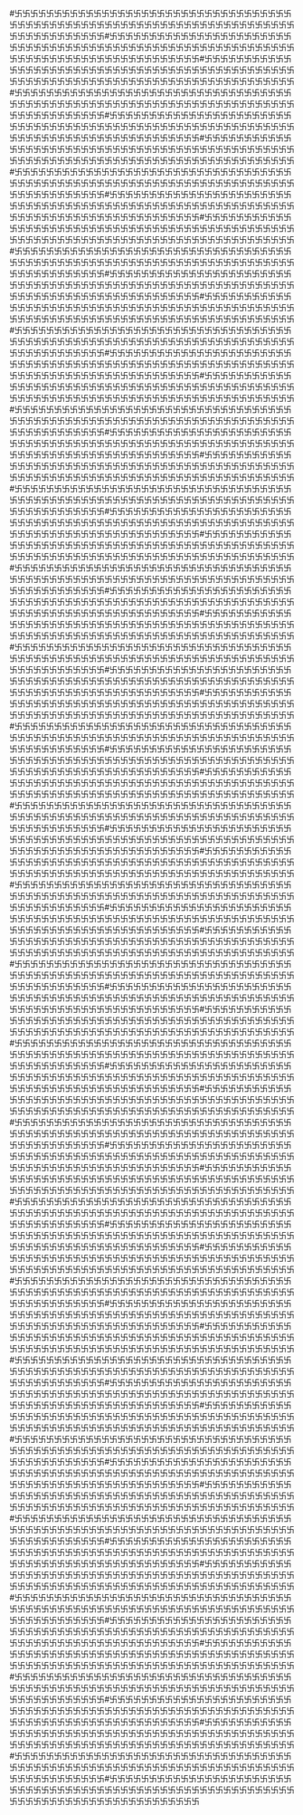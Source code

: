 #卐卐卐卐卐卐卐卐卐卐卐卐卐卐卐卐卐卐卐卐卐卐卐卐卐卐卐卐卐卐卐卐卐卐卐卐卐卐卐卐卐卐卐卐卐卐卐卐卐卐卐卐卐卐卐卐卐卐卐卐卐卐卐卐卐卐卐卐卐卐卐卐卐卐卐卐卐卐卐卐卐卐卐#卐卐卐卐卐卐卐卐卐卐卐卐卐卐卐卐卐卐卐卐卐卐卐卐卐卐卐卐卐卐卐卐卐卐卐卐卐卐卐卐卐卐卐卐卐卐卐卐卐卐卐卐卐卐卐卐卐卐卐卐卐卐卐卐卐卐卐卐卐卐卐卐卐卐卐卐卐卐卐卐卐卐卐#卐卐卐卐卐卐卐卐卐卐卐卐卐卐卐卐卐卐卐卐卐卐卐卐卐卐卐卐卐卐卐卐卐卐卐卐卐卐卐卐卐卐卐卐卐卐卐卐卐卐卐卐卐卐卐卐卐卐卐卐卐卐卐卐卐卐卐卐卐卐卐卐卐卐卐卐卐卐卐卐卐卐卐#卐卐卐卐卐卐卐卐卐卐卐卐卐卐卐卐卐卐卐卐卐卐卐卐卐卐卐卐卐卐卐卐卐卐卐卐卐卐卐卐卐卐卐卐卐卐卐卐卐卐卐卐卐卐卐卐卐卐卐卐卐卐卐卐卐卐卐卐卐卐卐卐卐卐卐卐卐卐卐卐卐卐卐#卐卐卐卐卐卐卐卐卐卐卐卐卐卐卐卐卐卐卐卐卐卐卐卐卐卐卐卐卐卐卐卐卐卐卐卐卐卐卐卐卐卐卐卐卐卐卐卐卐卐卐卐卐卐卐卐卐卐卐卐卐卐卐卐卐卐卐卐卐卐卐卐卐卐卐卐卐卐卐卐卐卐卐#卐卐卐卐卐卐卐卐卐卐卐卐卐卐卐卐卐卐卐卐卐卐卐卐卐卐卐卐卐卐卐卐卐卐卐卐卐卐卐卐卐卐卐卐卐卐卐卐卐卐卐卐卐卐卐卐卐卐卐卐卐卐卐卐卐卐卐卐卐卐卐卐卐卐卐卐卐卐卐卐卐卐卐#卐卐卐卐卐卐卐卐卐卐卐卐卐卐卐卐卐卐卐卐卐卐卐卐卐卐卐卐卐卐卐卐卐卐卐卐卐卐卐卐卐卐卐卐卐卐卐卐卐卐卐卐卐卐卐卐卐卐卐卐卐卐卐卐卐卐卐卐卐卐卐卐卐卐卐卐卐卐卐卐卐卐卐#卐卐卐卐卐卐卐卐卐卐卐卐卐卐卐卐卐卐卐卐卐卐卐卐卐卐卐卐卐卐卐卐卐卐卐卐卐卐卐卐卐卐卐卐卐卐卐卐卐卐卐卐卐卐卐卐卐卐卐卐卐卐卐卐卐卐卐卐卐卐卐卐卐卐卐卐卐卐卐卐卐卐卐#卐卐卐卐卐卐卐卐卐卐卐卐卐卐卐卐卐卐卐卐卐卐卐卐卐卐卐卐卐卐卐卐卐卐卐卐卐卐卐卐卐卐卐卐卐卐卐卐卐卐卐卐卐卐卐卐卐卐卐卐卐卐卐卐卐卐卐卐卐卐卐卐卐卐卐卐卐卐卐卐卐卐卐#卐卐卐卐卐卐卐卐卐卐卐卐卐卐卐卐卐卐卐卐卐卐卐卐卐卐卐卐卐卐卐卐卐卐卐卐卐卐卐卐卐卐卐卐卐卐卐卐卐卐卐卐卐卐卐卐卐卐卐卐卐卐卐卐卐卐卐卐卐卐卐卐卐卐卐卐卐卐卐卐卐卐卐#卐卐卐卐卐卐卐卐卐卐卐卐卐卐卐卐卐卐卐卐卐卐卐卐卐卐卐卐卐卐卐卐卐卐卐卐卐卐卐卐卐卐卐卐卐卐卐卐卐卐卐卐卐卐卐卐卐卐卐卐卐卐卐卐卐卐卐卐卐卐卐卐卐卐卐卐卐卐卐卐卐卐卐#卐卐卐卐卐卐卐卐卐卐卐卐卐卐卐卐卐卐卐卐卐卐卐卐卐卐卐卐卐卐卐卐卐卐卐卐卐卐卐卐卐卐卐卐卐卐卐卐卐卐卐卐卐卐卐卐卐卐卐卐卐卐卐卐卐卐卐卐卐卐卐卐卐卐卐卐卐卐卐卐卐卐卐#卐卐卐卐卐卐卐卐卐卐卐卐卐卐卐卐卐卐卐卐卐卐卐卐卐卐卐卐卐卐卐卐卐卐卐卐卐卐卐卐卐卐卐卐卐卐卐卐卐卐卐卐卐卐卐卐卐卐卐卐卐卐卐卐卐卐卐卐卐卐卐卐卐卐卐卐卐卐卐卐卐卐卐#卐卐卐卐卐卐卐卐卐卐卐卐卐卐卐卐卐卐卐卐卐卐卐卐卐卐卐卐卐卐卐卐卐卐卐卐卐卐卐卐卐卐卐卐卐卐卐卐卐卐卐卐卐卐卐卐卐卐卐卐卐卐卐卐卐卐卐卐卐卐卐卐卐卐卐卐卐卐卐卐卐卐卐#卐卐卐卐卐卐卐卐卐卐卐卐卐卐卐卐卐卐卐卐卐卐卐卐卐卐卐卐卐卐卐卐卐卐卐卐卐卐卐卐卐卐卐卐卐卐卐卐卐卐卐卐卐卐卐卐卐卐卐卐卐卐卐卐卐卐卐卐卐卐卐卐卐卐卐卐卐卐卐卐卐卐卐#卐卐卐卐卐卐卐卐卐卐卐卐卐卐卐卐卐卐卐卐卐卐卐卐卐卐卐卐卐卐卐卐卐卐卐卐卐卐卐卐卐卐卐卐卐卐卐卐卐卐卐卐卐卐卐卐卐卐卐卐卐卐卐卐卐卐卐卐卐卐卐卐卐卐卐卐卐卐卐卐卐卐卐#卐卐卐卐卐卐卐卐卐卐卐卐卐卐卐卐卐卐卐卐卐卐卐卐卐卐卐卐卐卐卐卐卐卐卐卐卐卐卐卐卐卐卐卐卐卐卐卐卐卐卐卐卐卐卐卐卐卐卐卐卐卐卐卐卐卐卐卐卐卐卐卐卐卐卐卐卐卐卐卐卐卐卐#卐卐卐卐卐卐卐卐卐卐卐卐卐卐卐卐卐卐卐卐卐卐卐卐卐卐卐卐卐卐卐卐卐卐卐卐卐卐卐卐卐卐卐卐卐卐卐卐卐卐卐卐卐卐卐卐卐卐卐卐卐卐卐卐卐卐卐卐卐卐卐卐卐卐卐卐卐卐卐卐卐卐卐#卐卐卐卐卐卐卐卐卐卐卐卐卐卐卐卐卐卐卐卐卐卐卐卐卐卐卐卐卐卐卐卐卐卐卐卐卐卐卐卐卐卐卐卐卐卐卐卐卐卐卐卐卐卐卐卐卐卐卐卐卐卐卐卐卐卐卐卐卐卐卐卐卐卐卐卐卐卐卐卐卐卐卐#卐卐卐卐卐卐卐卐卐卐卐卐卐卐卐卐卐卐卐卐卐卐卐卐卐卐卐卐卐卐卐卐卐卐卐卐卐卐卐卐卐卐卐卐卐卐卐卐卐卐卐卐卐卐卐卐卐卐卐卐卐卐卐卐卐卐卐卐卐卐卐卐卐卐卐卐卐卐卐卐卐卐卐#卐卐卐卐卐卐卐卐卐卐卐卐卐卐卐卐卐卐卐卐卐卐卐卐卐卐卐卐卐卐卐卐卐卐卐卐卐卐卐卐卐卐卐卐卐卐卐卐卐卐卐卐卐卐卐卐卐卐卐卐卐卐卐卐卐卐卐卐卐卐卐卐卐卐卐卐卐卐卐卐卐卐卐#卐卐卐卐卐卐卐卐卐卐卐卐卐卐卐卐卐卐卐卐卐卐卐卐卐卐卐卐卐卐卐卐卐卐卐卐卐卐卐卐卐卐卐卐卐卐卐卐卐卐卐卐卐卐卐卐卐卐卐卐卐卐卐卐卐卐卐卐卐卐卐卐卐卐卐卐卐卐卐卐卐卐卐#卐卐卐卐卐卐卐卐卐卐卐卐卐卐卐卐卐卐卐卐卐卐卐卐卐卐卐卐卐卐卐卐卐卐卐卐卐卐卐卐卐卐卐卐卐卐卐卐卐卐卐卐卐卐卐卐卐卐卐卐卐卐卐卐卐卐卐卐卐卐卐卐卐卐卐卐卐卐卐卐卐卐卐#卐卐卐卐卐卐卐卐卐卐卐卐卐卐卐卐卐卐卐卐卐卐卐卐卐卐卐卐卐卐卐卐卐卐卐卐卐卐卐卐卐卐卐卐卐卐卐卐卐卐卐卐卐卐卐卐卐卐卐卐卐卐卐卐卐卐卐卐卐卐卐卐卐卐卐卐卐卐卐卐卐卐卐#卐卐卐卐卐卐卐卐卐卐卐卐卐卐卐卐卐卐卐卐卐卐卐卐卐卐卐卐卐卐卐卐卐卐卐卐卐卐卐卐卐卐卐卐卐卐卐卐卐卐卐卐卐卐卐卐卐卐卐卐卐卐卐卐卐卐卐卐卐卐卐卐卐卐卐卐卐卐卐卐卐卐卐#卐卐卐卐卐卐卐卐卐卐卐卐卐卐卐卐卐卐卐卐卐卐卐卐卐卐卐卐卐卐卐卐卐卐卐卐卐卐卐卐卐卐卐卐卐卐卐卐卐卐卐卐卐卐卐卐卐卐卐卐卐卐卐卐卐卐卐卐卐卐卐卐卐卐卐卐卐卐卐卐卐卐卐#卐卐卐卐卐卐卐卐卐卐卐卐卐卐卐卐卐卐卐卐卐卐卐卐卐卐卐卐卐卐卐卐卐卐卐卐卐卐卐卐卐卐卐卐卐卐卐卐卐卐卐卐卐卐卐卐卐卐卐卐卐卐卐卐卐卐卐卐卐卐卐卐卐卐卐卐卐卐卐卐卐卐卐#卐卐卐卐卐卐卐卐卐卐卐卐卐卐卐卐卐卐卐卐卐卐卐卐卐卐卐卐卐卐卐卐卐卐卐卐卐卐卐卐卐卐卐卐卐卐卐卐卐卐卐卐卐卐卐卐卐卐卐卐卐卐卐卐卐卐卐卐卐卐卐卐卐卐卐卐卐卐卐卐卐卐卐#卐卐卐卐卐卐卐卐卐卐卐卐卐卐卐卐卐卐卐卐卐卐卐卐卐卐卐卐卐卐卐卐卐卐卐卐卐卐卐卐卐卐卐卐卐卐卐卐卐卐卐卐卐卐卐卐卐卐卐卐卐卐卐卐卐卐卐卐卐卐卐卐卐卐卐卐卐卐卐卐卐卐卐#卐卐卐卐卐卐卐卐卐卐卐卐卐卐卐卐卐卐卐卐卐卐卐卐卐卐卐卐卐卐卐卐卐卐卐卐卐卐卐卐卐卐卐卐卐卐卐卐卐卐卐卐卐卐卐卐卐卐卐卐卐卐卐卐卐卐卐卐卐卐卐卐卐卐卐卐卐卐卐卐卐卐卐#卐卐卐卐卐卐卐卐卐卐卐卐卐卐卐卐卐卐卐卐卐卐卐卐卐卐卐卐卐卐卐卐卐卐卐卐卐卐卐卐卐卐卐卐卐卐卐卐卐卐卐卐卐卐卐卐卐卐卐卐卐卐卐卐卐卐卐卐卐卐卐卐卐卐卐卐卐卐卐卐卐卐卐#卐卐卐卐卐卐卐卐卐卐卐卐卐卐卐卐卐卐卐卐卐卐卐卐卐卐卐卐卐卐卐卐卐卐卐卐卐卐卐卐卐卐卐卐卐卐卐卐卐卐卐卐卐卐卐卐卐卐卐卐卐卐卐卐卐卐卐卐卐卐卐卐卐卐卐卐卐卐卐卐卐卐卐#卐卐卐卐卐卐卐卐卐卐卐卐卐卐卐卐卐卐卐卐卐卐卐卐卐卐卐卐卐卐卐卐卐卐卐卐卐卐卐卐卐卐卐卐卐卐卐卐卐卐卐卐卐卐卐卐卐卐卐卐卐卐卐卐卐卐卐卐卐卐卐卐卐卐卐卐卐卐卐卐卐卐卐#卐卐卐卐卐卐卐卐卐卐卐卐卐卐卐卐卐卐卐卐卐卐卐卐卐卐卐卐卐卐卐卐卐卐卐卐卐卐卐卐卐卐卐卐卐卐卐卐卐卐卐卐卐卐卐卐卐卐卐卐卐卐卐卐卐卐卐卐卐卐卐卐卐卐卐卐卐卐卐卐卐卐卐#卐卐卐卐卐卐卐卐卐卐卐卐卐卐卐卐卐卐卐卐卐卐卐卐卐卐卐卐卐卐卐卐卐卐卐卐卐卐卐卐卐卐卐卐卐卐卐卐卐卐卐卐卐卐卐卐卐卐卐卐卐卐卐卐卐卐卐卐卐卐卐卐卐卐卐卐卐卐卐卐卐卐卐#卐卐卐卐卐卐卐卐卐卐卐卐卐卐卐卐卐卐卐卐卐卐卐卐卐卐卐卐卐卐卐卐卐卐卐卐卐卐卐卐卐卐卐卐卐卐卐卐卐卐卐卐卐卐卐卐卐卐卐卐卐卐卐卐卐卐卐卐卐卐卐卐卐卐卐卐卐卐卐卐卐卐卐#卐卐卐卐卐卐卐卐卐卐卐卐卐卐卐卐卐卐卐卐卐卐卐卐卐卐卐卐卐卐卐卐卐卐卐卐卐卐卐卐卐卐卐卐卐卐卐卐卐卐卐卐卐卐卐卐卐卐卐卐卐卐卐卐卐卐卐卐卐卐卐卐卐卐卐卐卐卐卐卐卐卐卐#卐卐卐卐卐卐卐卐卐卐卐卐卐卐卐卐卐卐卐卐卐卐卐卐卐卐卐卐卐卐卐卐卐卐卐卐卐卐卐卐卐卐卐卐卐卐卐卐卐卐卐卐卐卐卐卐卐卐卐卐卐卐卐卐卐卐卐卐卐卐卐卐卐卐卐卐卐卐卐卐卐卐卐#卐卐卐卐卐卐卐卐卐卐卐卐卐卐卐卐卐卐卐卐卐卐卐卐卐卐卐卐卐卐卐卐卐卐卐卐卐卐卐卐卐卐卐卐卐卐卐卐卐卐卐卐卐卐卐卐卐卐卐卐卐卐卐卐卐卐卐卐卐卐卐卐卐卐卐卐卐卐卐卐卐卐卐#卐卐卐卐卐卐卐卐卐卐卐卐卐卐卐卐卐卐卐卐卐卐卐卐卐卐卐卐卐卐卐卐卐卐卐卐卐卐卐卐卐卐卐卐卐卐卐卐卐卐卐卐卐卐卐卐卐卐卐卐卐卐卐卐卐卐卐卐卐卐卐卐卐卐卐卐卐卐卐卐卐卐卐#卐卐卐卐卐卐卐卐卐卐卐卐卐卐卐卐卐卐卐卐卐卐卐卐卐卐卐卐卐卐卐卐卐卐卐卐卐卐卐卐卐卐卐卐卐卐卐卐卐卐卐卐卐卐卐卐卐卐卐卐卐卐卐卐卐卐卐卐卐卐卐卐卐卐卐卐卐卐卐卐卐卐卐#卐卐卐卐卐卐卐卐卐卐卐卐卐卐卐卐卐卐卐卐卐卐卐卐卐卐卐卐卐卐卐卐卐卐卐卐卐卐卐卐卐卐卐卐卐卐卐卐卐卐卐卐卐卐卐卐卐卐卐卐卐卐卐卐卐卐卐卐卐卐卐卐卐卐卐卐卐卐卐卐卐卐卐#卐卐卐卐卐卐卐卐卐卐卐卐卐卐卐卐卐卐卐卐卐卐卐卐卐卐卐卐卐卐卐卐卐卐卐卐卐卐卐卐卐卐卐卐卐卐卐卐卐卐卐卐卐卐卐卐卐卐卐卐卐卐卐卐卐卐卐卐卐卐卐卐卐卐卐卐卐卐卐卐卐卐卐#卐卐卐卐卐卐卐卐卐卐卐卐卐卐卐卐卐卐卐卐卐卐卐卐卐卐卐卐卐卐卐卐卐卐卐卐卐卐卐卐卐卐卐卐卐卐卐卐卐卐卐卐卐卐卐卐卐卐卐卐卐卐卐卐卐卐卐卐卐卐卐卐卐卐卐卐卐卐卐卐卐卐卐#卐卐卐卐卐卐卐卐卐卐卐卐卐卐卐卐卐卐卐卐卐卐卐卐卐卐卐卐卐卐卐卐卐卐卐卐卐卐卐卐卐卐卐卐卐卐卐卐卐卐卐卐卐卐卐卐卐卐卐卐卐卐卐卐卐卐卐卐卐卐卐卐卐卐卐卐卐卐卐卐卐卐卐#卐卐卐卐卐卐卐卐卐卐卐卐卐卐卐卐卐卐卐卐卐卐卐卐卐卐卐卐卐卐卐卐卐卐卐卐卐卐卐卐卐卐卐卐卐卐卐卐卐卐卐卐卐卐卐卐卐卐卐卐卐卐卐卐卐卐卐卐卐卐卐卐卐卐卐卐卐卐卐卐卐卐卐#卐卐卐卐卐卐卐卐卐卐卐卐卐卐卐卐卐卐卐卐卐卐卐卐卐卐卐卐卐卐卐卐卐卐卐卐卐卐卐卐卐卐卐卐卐卐卐卐卐卐卐卐卐卐卐卐卐卐卐卐卐卐卐卐卐卐卐卐卐卐卐卐卐卐卐卐卐卐卐卐卐卐卐#卐卐卐卐卐卐卐卐卐卐卐卐卐卐卐卐卐卐卐卐卐卐卐卐卐卐卐卐卐卐卐卐卐卐卐卐卐卐卐卐卐卐卐卐卐卐卐卐卐卐卐卐卐卐卐卐卐卐卐卐卐卐卐卐卐卐卐卐卐卐卐卐卐卐卐卐卐卐卐卐卐卐卐#卐卐卐卐卐卐卐卐卐卐卐卐卐卐卐卐卐卐卐卐卐卐卐卐卐卐卐卐卐卐卐卐卐卐卐卐卐卐卐卐卐卐卐卐卐卐卐卐卐卐卐卐卐卐卐卐卐卐卐卐卐卐卐卐卐卐卐卐卐卐卐卐卐卐卐卐卐卐卐卐卐卐卐#卐卐卐卐卐卐卐卐卐卐卐卐卐卐卐卐卐卐卐卐卐卐卐卐卐卐卐卐卐卐卐卐卐卐卐卐卐卐卐卐卐卐卐卐卐卐卐卐卐卐卐卐卐卐卐卐卐卐卐卐卐卐卐卐卐卐卐卐卐卐卐卐卐卐卐卐卐卐卐卐卐卐卐#卐卐卐卐卐卐卐卐卐卐卐卐卐卐卐卐卐卐卐卐卐卐卐卐卐卐卐卐卐卐卐卐卐卐卐卐卐卐卐卐卐卐卐卐卐卐卐卐卐卐卐卐卐卐卐卐卐卐卐卐卐卐卐卐卐卐卐卐卐卐卐卐卐卐卐卐卐卐卐卐卐卐卐#卐卐卐卐卐卐卐卐卐卐卐卐卐卐卐卐卐卐卐卐卐卐卐卐卐卐卐卐卐卐卐卐卐卐卐卐卐卐卐卐卐卐卐卐卐卐卐卐卐卐卐卐卐卐卐卐卐卐卐卐卐卐卐卐卐卐卐卐卐卐卐卐卐卐卐卐卐卐卐卐卐卐卐#卐卐卐卐卐卐卐卐卐卐卐卐卐卐卐卐卐卐卐卐卐卐卐卐卐卐卐卐卐卐卐卐卐卐卐卐卐卐卐卐卐卐卐卐卐卐卐卐卐卐卐卐卐卐卐卐卐卐卐卐卐卐卐卐卐卐卐卐卐卐卐卐卐卐卐卐卐卐卐卐卐卐卐#卐卐卐卐卐卐卐卐卐卐卐卐卐卐卐卐卐卐卐卐卐卐卐卐卐卐卐卐卐卐卐卐卐卐卐卐卐卐卐卐卐卐卐卐卐卐卐卐卐卐卐卐卐卐卐卐卐卐卐卐卐卐卐卐卐卐卐卐卐卐卐卐卐卐卐卐卐卐卐卐卐卐卐#卐卐卐卐卐卐卐卐卐卐卐卐卐卐卐卐卐卐卐卐卐卐卐卐卐卐卐卐卐卐卐卐卐卐卐卐卐卐卐卐卐卐卐卐卐卐卐卐卐卐卐卐卐卐卐卐卐卐卐卐卐卐卐卐卐卐卐卐卐卐卐卐卐卐卐卐卐卐卐卐卐卐卐#卐卐卐卐卐卐卐卐卐卐卐卐卐卐卐卐卐卐卐卐卐卐卐卐卐卐卐卐卐卐卐卐卐卐卐卐卐卐卐卐卐卐卐卐卐卐卐卐卐卐卐卐卐卐卐卐卐卐卐卐卐卐卐卐卐卐卐卐卐卐卐卐卐卐卐卐卐卐卐卐卐卐卐#卐卐卐卐卐卐卐卐卐卐卐卐卐卐卐卐卐卐卐卐卐卐卐卐卐卐卐卐卐卐卐卐卐卐卐卐卐卐卐卐卐卐卐卐卐卐卐卐卐卐卐卐卐卐卐卐卐卐卐卐卐卐卐卐卐卐卐卐卐卐卐卐卐卐卐卐卐卐卐卐卐卐卐#卐卐卐卐卐卐卐卐卐卐卐卐卐卐卐卐卐卐卐卐卐卐卐卐卐卐卐卐卐卐卐卐卐卐卐卐卐卐卐卐卐卐卐卐卐卐卐卐卐卐卐卐卐卐卐卐卐卐卐卐卐卐卐卐卐卐卐卐卐卐卐卐卐卐卐卐卐卐卐卐卐卐卐#卐卐卐卐卐卐卐卐卐卐卐卐卐卐卐卐卐卐卐卐卐卐卐卐卐卐卐卐卐卐卐卐卐卐卐卐卐卐卐卐卐卐卐卐卐卐卐卐卐卐卐卐卐卐卐卐卐卐卐卐卐卐卐卐卐卐卐卐卐卐卐卐卐卐卐卐卐卐卐卐卐卐卐#卐卐卐卐卐卐卐卐卐卐卐卐卐卐卐卐卐卐卐卐卐卐卐卐卐卐卐卐卐卐卐卐卐卐卐卐卐卐卐卐卐卐卐卐卐卐卐卐卐卐卐卐卐卐卐卐卐卐卐卐卐卐卐卐卐卐卐卐卐卐卐卐卐卐卐卐卐卐卐卐卐卐卐#卐卐卐卐卐卐卐卐卐卐卐卐卐卐卐卐卐卐卐卐卐卐卐卐卐卐卐卐卐卐卐卐卐卐卐卐卐卐卐卐卐卐卐卐卐卐卐卐卐卐卐卐卐卐卐卐卐卐卐卐卐卐卐卐卐卐卐卐卐卐卐卐卐卐卐卐卐卐卐卐卐卐卐#卐卐卐卐卐卐卐卐卐卐卐卐卐卐卐卐卐卐卐卐卐卐卐卐卐卐卐卐卐卐卐卐卐卐卐卐卐卐卐卐卐卐卐卐卐卐卐卐卐卐卐卐卐卐卐卐卐卐卐卐卐卐卐卐卐卐卐卐卐卐卐卐卐卐卐卐卐卐卐卐卐卐卐#卐卐卐卐卐卐卐卐卐卐卐卐卐卐卐卐卐卐卐卐卐卐卐卐卐卐卐卐卐卐卐卐卐卐卐卐卐卐卐卐卐卐卐卐卐卐卐卐卐卐卐卐卐卐卐卐卐卐卐卐卐卐卐卐卐卐卐卐卐卐卐卐卐卐卐卐卐卐卐卐卐卐卐#卐卐卐卐卐卐卐卐卐卐卐卐卐卐卐卐卐卐卐卐卐卐卐卐卐卐卐卐卐卐卐卐卐卐卐卐卐卐卐卐卐卐卐卐卐卐卐卐卐卐卐卐卐卐卐卐卐卐卐卐卐卐卐卐卐卐卐卐卐卐卐卐卐卐卐卐卐卐卐卐卐卐卐#卐卐卐卐卐卐卐卐卐卐卐卐卐卐卐卐卐卐卐卐卐卐卐卐卐卐卐卐卐卐卐卐卐卐卐卐卐卐卐卐卐卐卐卐卐卐卐卐卐卐卐卐卐卐卐卐卐卐卐卐卐卐卐卐卐卐卐卐卐卐卐卐卐卐卐卐卐卐卐卐卐卐卐#卐卐卐卐卐卐卐卐卐卐卐卐卐卐卐卐卐卐卐卐卐卐卐卐卐卐卐卐卐卐卐卐卐卐卐卐卐卐卐卐卐卐卐卐卐卐卐卐卐卐卐卐卐卐卐卐卐卐卐卐卐卐卐卐卐卐卐卐卐卐卐卐卐卐卐卐卐卐卐卐卐卐卐#卐卐卐卐卐卐卐卐卐卐卐卐卐卐卐卐卐卐卐卐卐卐卐卐卐卐卐卐卐卐卐卐卐卐卐卐卐卐卐卐卐卐卐卐卐卐卐卐卐卐卐卐卐卐卐卐卐卐卐卐卐卐卐卐卐卐卐卐卐卐卐卐卐卐卐卐卐卐卐卐卐卐卐#卐卐卐卐卐卐卐卐卐卐卐卐卐卐卐卐卐卐卐卐卐卐卐卐卐卐卐卐卐卐卐卐卐卐卐卐卐卐卐卐卐卐卐卐卐卐卐卐卐卐卐卐卐卐卐卐卐卐卐卐卐卐卐卐卐卐卐卐卐卐卐卐卐卐卐卐卐卐卐卐卐卐卐